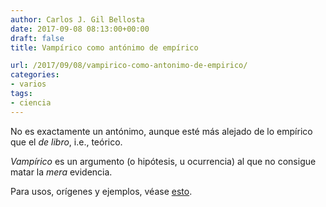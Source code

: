 ```yaml
---
author: Carlos J. Gil Bellosta
date: 2017-09-08 08:13:00+00:00
draft: false
title: Vampírico como antónimo de empírico

url: /2017/09/08/vampirico-como-antonimo-de-empirico/
categories:
- varios
tags:
- ciencia
---
```


No es exactamente un antónimo, aunque esté más alejado de lo empírico que el _de libro_, i.e., teórico.

_Vampírico_ es un argumento (o hipótesis, u ocurrencia) al que no consigue matar la _mera_ evidencia.

Para usos, orígenes y ejemplos, véase [esto](http://languagelog.ldc.upenn.edu/nll/?p=3114).
